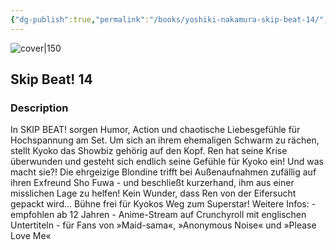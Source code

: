 ```yaml
---
{"dg-publish":true,"permalink":"/books/yoshiki-nakamura-skip-beat-14/","title":"\"Skip Beat! 14\"","tags":["manga","romance"]}
---
```




![cover|150](http://books.google.com/books/content?id=FXBgEAAAQBAJ&printsec=frontcover&img=1&zoom=1&edge=curl&source=gbs_api)

## Skip Beat! 14

### Description

In SKIP BEAT! sorgen Humor, Action und chaotische Liebesgefühle für Hochspannung am Set. Um sich an ihrem ehemaligen Schwarm zu rächen, stellt Kyoko das Showbiz gehörig auf den Kopf. Ren hat seine Krise überwunden und gesteht sich endlich seine Gefühle für Kyoko ein! Und was macht sie?! Die ehrgeizige Blondine trifft bei Außenaufnahmen zufällig auf ihren Exfreund Sho Fuwa - und beschließt kurzerhand, ihm aus einer misslichen Lage zu helfen! Kein Wunder, dass Ren von der Eifersucht gepackt wird... Bühne frei für Kyokos Weg zum Superstar! Weitere Infos: - empfohlen ab 12 Jahren - Anime-Stream auf Crunchyroll mit englischen Untertiteln - für Fans von »Maid-sama«, »Anonymous Noise« und »Please Love Me«
```